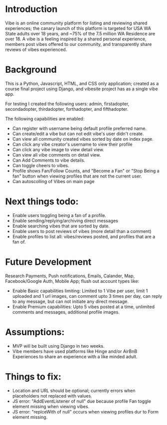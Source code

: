 # Introduction
Vibe is an online community platform for listing and reviewing shared experiences; the canary launch of this platform is targeted for USA WA State adults over 18 years, and ~75% of the 7.5 million WA Residence are over 18. A vibe is a feeling inspired by a shared personal experience, members post vibes offered to our community, and transparently share reviews of vibes experienced. 

# Background
This is a Python, Javascript, HTML, and CSS only application; created as a course final project using Django, and vibesite project has as a single vibe app.

For testing I created the following users:
admin, firstadopter, secondadopter, thirdadopter, forthadopter, and fifthadopter.

The following capabilities are enabled:
- Can register with username being default profile preferred name.
- Can create/edit a vibe but can not edit vibe's user didn't create.
- Can view all community created vibes sorted by date on index page.
- Can click any vibe creator's username to view their profile
- Can click any vibe image to view detail view.
- Can view all vibe comments on detail view.
- Can Add Comments to vibe details.
- Can toggle cheers to vibes.
- Profile shows Fan/Follow Counts, and "Become a Fan" or "Stop Being a fan" button when viewing profiles that are not the current user.
- Can autoscolling of Vibes on main page

# Next things todo:
- Enable users toggling being a fan of a profile.
- Enable sending/replying/archiving direct messages
- Enable searching vibes that are sorted by date.
- Enable users to post reviews of vibes (more detail than a comment)
- Enable profiles to list all: vibes/reviews posted, and profiles that are a fan of.


# Future Development
Research Payments, Push notifications, Emails, Calander, Map, Facebook/Google Auth, Mobile App; flush out account types like: 
- Enable Basic capabilities limiting: Limited to 1 Vibe per user, limit 1 uploaded and 1 url images, can comment upto 3 times per day, can reply to any message, but can not initiate any direct message.
- Enable Premium capabilities: Upto 5 vibes posted at a time, unlimited comments and messages, additional profile images.

# Assumptions:
- MVP will be built using Django in two weeks.
- Vibe members have used platforms like Hinge and/or AirBnB Experiences to share an experience with a like minded adult.

# Things to fix:
- Location and URL should be optional; currently errors when placeholders not replaced with values.
- JS error: "AddEventListener of null" due because profile Fan toggle element missing when viewing vibes.
- JS error: "replceWith of null" occurs when viewing profiles dur to Form element missing.
